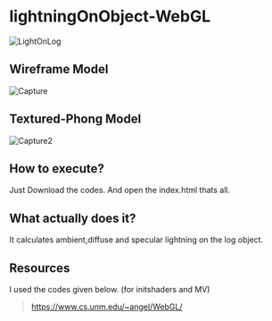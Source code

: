 # lightningOnObject-WebGL

![LightOnLog](https://media3.giphy.com/media/wDtgocehpUGzYXrNk0/giphy.gif?cid=790b7611c7c5f5a1fcf65b2ab5f01671cf2e9e724bca7978&rid=giphy.gif&ct=g)


##                        Wireframe Model
![Capture](https://user-images.githubusercontent.com/43934894/104829920-e7f09680-5889-11eb-83da-9c0f3960f4cc.JPG)
##                        Textured-Phong Model
![Capture2](https://user-images.githubusercontent.com/43934894/104829921-eaeb8700-5889-11eb-9407-c835bfceb33a.JPG)



## How to execute?
Just Download the codes. 
And open the index.html thats all.



## What actually does it?

It calculates ambient,diffuse and specular lightning on the log object.



## Resources

I used the codes given below. (for initshaders and MV)
> https://www.cs.unm.edu/~angel/WebGL/

